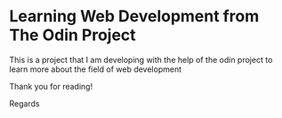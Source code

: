 # Learning Web Development from The Odin Project 

This is a project that I am developing with the help of the odin project to learn more about the field of web development 

Thank you for reading!

Regards 
